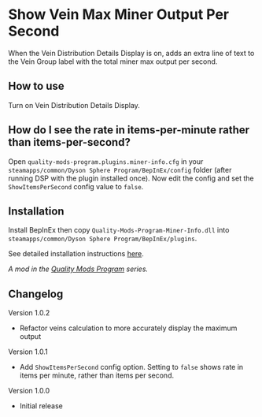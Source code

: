 # Show Vein Max Miner Output Per Second

When the Vein Distribution Details Display is on, adds an extra line of text to the Vein Group label with the total miner max output per second.

## How to use

Turn on Vein Distribution Details Display.


## How do I see the rate in items-per-minute rather than items-per-second?

Open `quality-mods-program.plugins.miner-info.cfg` in your `steamapps/common/Dyson Sphere Program/BepInEx/config` folder (after running DSP with the plugin installed once). Now edit the config and set the `ShowItemsPerSecond` config value to `false`.

## Installation

Install BepInEx then copy `Quality-Mods-Program-Miner-Info.dll` into `steamapps/common/Dyson Sphere Program/BepInEx/plugins`.

See detailed installation instructions [here](https://github.com/brotchie/Quality-Mods-Program#installation).

*A mod in the [Quality Mods Program](https://github.com/brotchie/Quality-Mods-Program) series.*

## Changelog

Version 1.0.2
 - Refactor veins calculation to more accurately display the maximum output 

Version 1.0.1
 - Add `ShowItemsPerSecond` config option. Setting to `false` shows rate in items per minute, rather than items per second.

Version 1.0.0
- Initial release
